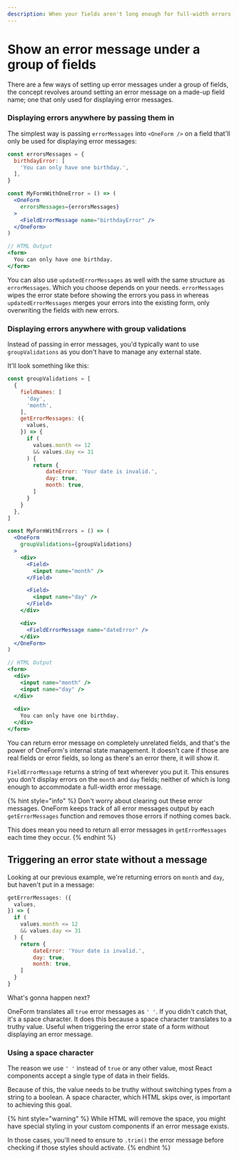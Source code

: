```yaml
---
description: When your fields aren't long enough for full-width errors.
---
```


# Show an error message under a group of fields

There are a few ways of setting up error messages under a group of fields, the concept revolves around setting an error message on a made-up field name; one that only used for displaying error messages.

### Displaying errors anywhere by passing them in

The simplest way is passing `errorMessages` into `<OneForm />` on a field that'll only be used for displaying error messages:

```jsx
const errorsMessages = {
  birthdayError: [
    'You can only have one birthday.',
  ],
}

const MyFormWithOneError = () => (
  <OneForm
    errorsMessages={errorsMessages}
  >
    <FieldErrorMessage name="birthdayError" />
  </OneForm>
)

// HTML Output
<form>
  You can only have one birthday.
</form>
```

You can also use `updatedErrorMessages` as well with the same structure as `errorMessages`. Which you choose depends on your needs. `errorMessages` wipes the error state before showing the errors you pass in whereas `updatedErrorMessages` merges your errors into the existing form, only overwriting the fields with new errors.

### Displaying errors anywhere with group validations

Instead of passing in error messages, you'd typically want to use `groupValidations` as you don't have to manage any external state.

It'll look something like this:

```jsx
const groupValidations = [
  {
    fieldNames: [
      'day',
      'month',
    ],
    getErrorMessages: ({
      values,
    }) => {
      if (
        values.month <= 12
        && values.day <= 31
      ) {
        return {
        	dateError: 'Your date is invalid.',
        	day: true,
        	month: true,
        ]
      }
    }
  },
]

const MyFormWithErrors = () => (
  <OneForm
    groupValidations={groupValidations}
  >
    <div>
      <Field>
        <input name="month" />
      </Field>

      <Field>
        <input name="day" />
      </Field>
    </div>

    <div>
      <FieldErrorMessage name="dateError" />
    </div>
  </OneForm>
)

// HTML Output
<form>
  <div>
    <input name="month" />
    <input name="day" />
  </div>
  
  <div>
    You can only have one birthday.
  </div>
</form>
```

You can return error message on completely unrelated fields, and that's the power of OneForm's internal state management. It doesn't care if those are real fields or error fields, so long as there's an error there, it will show it.

`FieldErrorMessage` returns a string of text wherever you put it. This ensures you don't display errors on the `month` and `day` fields; neither of which is long enough to accommodate a full-width error message.

{% hint style="info" %}
Don't worry about clearing out these error messages. OneForm keeps track of all error messages output by each `getErrorMessages` function and removes those errors if nothing comes back.

This does mean you need to return all error messages in `getErrorMessages` each time they occur.
{% endhint %}

## Triggering an error state without a message

Looking at our previous example, we're returning errors on `month` and `day`, but haven't put in a message:

```jsx
getErrorMessages: ({
  values,
}) => {
  if (
    values.month <= 12
    && values.day <= 31
  ) {
    return {
    	dateError: 'Your date is invalid.',
    	day: true,
    	month: true,
    ]
  }
}
```

What's gonna happen next?

OneForm translates all `true` error messages as `' '`. If you didn't catch that, it's a space character. It does this because a space character translates to a truthy value. Useful when triggering the error state of a form without displaying an error message.

### Using a space character

The reason we use `' '` instead of `true` or any other value, most React components accept a single type of data in their fields.

Because of this, the value needs to be truthy without switching types from a string to a boolean. A space character, which HTML skips over, is important to achieving this goal.

{% hint style="warning" %}
While HTML will remove the space, you might have special styling in your custom components if an error message exists.  
  
In those cases, you'll need to ensure to `.trim()` the error message before checking if those styles should activate.
{% endhint %}

